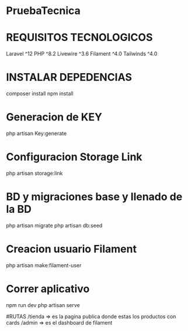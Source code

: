 # PruebaTecnica

# REQUISITOS TECNOLOGICOS
Laravel ^12
PHP ^8.2
Livewire ^3.6
Filament ^4.0
Tailwinds ^4.0

# INSTALAR DEPEDENCIAS
composer install
npm install

# Generacion de KEY
php artisan Key:generate

# Configuracion Storage Link
php artisan storage:link

# BD y migraciones base y llenado de la BD
php artisan migrate
php artisan db:seed

# Creacion usuario Filament
php artisan make:filament-user


# Correr aplicativo
npm run dev
php artisan serve

#RUTAS
/tienda => es la pagina publica donde estas los productos con cards
/admin => es el dashboard de filament
